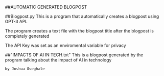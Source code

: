 ##AUTOMATIC GENERATED BLOGPOST

##Blogpost.py
This is a program that automatically creates a blogpost using
GPT-3 API.

The program creates a text file with the blogpost title after
the blogpost is completely generated

The API Key was set as an enviromental variable for privacy

##"IMPACTS OF AI IN TECH.txt"
This is a blogpost generated by the program talking about the
impact of AI in technology


```by Joshua Oseghale```
